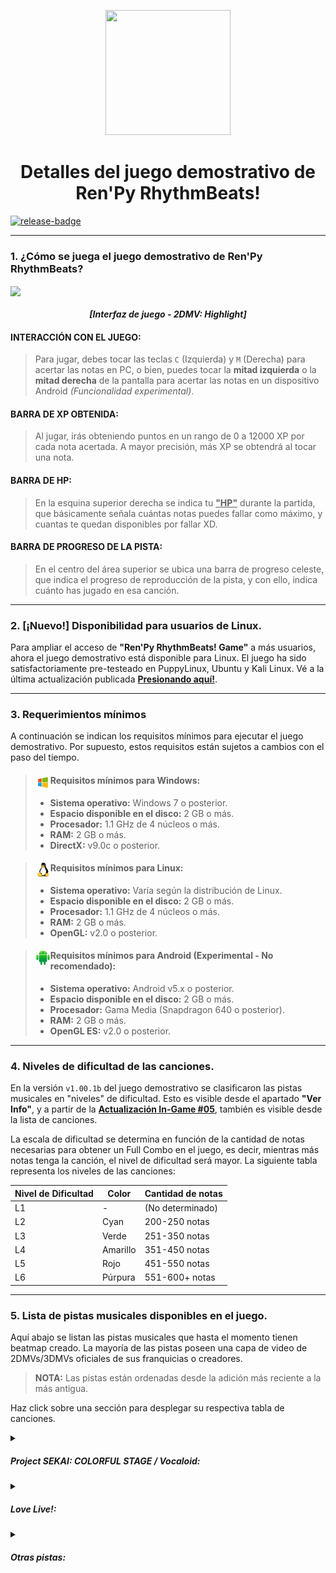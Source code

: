 [release]: https://github.com/CharlieFuu69/RenPy_RhythmBeats/releases
[release-badge]: https://img.shields.io/github/v/release/CharlieFuu69/RenPy_RhythmBeats?style=for-the-badge&logo=github

<p align="center">
  <img width="200" height="200" src="https://user-images.githubusercontent.com/77955772/208582867-fe267999-3f6c-448f-ae78-26b14ced10ac.png">
</p>

<h1 align="center"> Detalles del juego demostrativo de Ren'Py RhythmBeats! </h1>

[![release-badge]][release]

---
<h3 id="how-to-play"> 1. ¿Cómo se juega el juego demostrativo de Ren'Py RhythmBeats? </h3>

<img align="center" src="https://user-images.githubusercontent.com/77955772/227761433-b2e86077-3b0d-4d23-b30e-1886c580fcc5.png"></img>
<h4 align = "center"> <i>[Interfaz de juego - 2DMV: Highlight]</i> </h4>

#### INTERACCIÓN CON EL JUEGO:
> Para jugar, debes tocar las teclas `C` (Izquierda) y `M` (Derecha) para acertar las notas en PC, o bien, puedes tocar la **mitad izquierda** o la **mitad derecha** de la pantalla para acertar las notas en un dispositivo Android _(Funcionalidad experimental)_.

#### BARRA DE XP OBTENIDA:
> Al jugar, irás obteniendo puntos en un rango de 0 a 12000 XP por cada nota acertada. A mayor precisión, más XP se obtendrá al tocar una nota.

#### BARRA DE HP:
> En la esquina superior derecha se indica tu <ins>**"HP"**</ins> durante la partida, que básicamente señala cuántas notas puedes fallar como máximo, y cuantas te quedan disponibles por fallar XD.

#### BARRA DE PROGRESO DE LA PISTA:
> En el centro del área superior se ubica una barra de progreso celeste, que indica el progreso de reproducción de la pista, y con ello, indica cuánto has jugado en esa canción.

---

<h3 id="rbs-in-linux"> 2. [¡Nuevo!] Disponibilidad para usuarios de Linux. </h3>

Para ampliar el acceso de **"Ren'Py RhythmBeats! Game"** a más usuarios, ahora el juego demostrativo está disponible para Linux. El juego ha sido satisfactoriamente pre-testeado en PuppyLinux, Ubuntu y Kali Linux. Vé a la última actualización publicada **[Presionando aquí!](https://github.com/CharlieFuu69/RenPy_RhythmBeats/releases/latest)**.

---

<h3 id="requirements"> 3. Requerimientos mínimos </h3>

A continuación se indican los requisitos mínimos para ejecutar el juego demostrativo. Por supuesto, estos requisitos están sujetos a cambios con el paso del tiempo.

><p align="left">
>    <img align="left" width="24" height="24" src="icons/windows.png"/>
>    <h4>Requisitos mínimos para Windows:</h4>
> </p>
> 
> * **Sistema operativo:** Windows 7 o posterior.
> * **Espacio disponible en el disco:** 2 GB o más.
> * **Procesador:** 1.1 GHz de 4 núcleos o más.
> * **RAM:** 2 GB o más.
> * **DirectX:** v9.0c o posterior.

><p align="left">
>    <img align="left" width="24" height="24" src="icons/linux.png"/>
>    <h4>Requisitos mínimos para Linux:</h4>
> </p>
> 
> * **Sistema operativo:** Varía según la distribución de Linux.
> * **Espacio disponible en el disco:** 2 GB o más.
> * **Procesador:** 1.1 GHz de 4 núcleos o más.
> * **RAM:** 2 GB o más.
> * **OpenGL:** v2.0 o posterior.

><p align="left">
>    <img align="left" width="24" height="24" src="icons/android.png"/>
>    <h4>Requisitos mínimos para Android (Experimental - No recomendado):</h4>
> </p>
> 
> * **Sistema operativo:** Android v5.x o posterior.
> * **Espacio disponible en el disco:** 2 GB o más.
> * **Procesador:** Gama Media (Snapdragon 640 o posterior).
> * **RAM:** 2 GB o más.
> * **OpenGL ES:** v2.0 o posterior.

---

<h3 id="song-difficult-list"> 4. Niveles de dificultad de las canciones. </h3>

En la versión `v1.00.1b` del juego demostrativo se clasificaron las pistas musicales en "niveles" de dificultad. Esto es visible desde el apartado **"Ver Info"**, y a partir de la **[Actualización In-Game #05](https://github.com/CharlieFuu69/RenPy_RhythmBeats/releases/tag/v1.00.1b_upd05)**, también es visible desde la lista de canciones.

La escala de dificultad se determina en función de la cantidad de notas necesarias para obtener un Full Combo en el juego, es decir, mientras más notas tenga la canción, el nivel de dificultad será mayor. La siguiente tabla representa los niveles de las canciones:

| Nivel de Dificultad | Color    | Cantidad de notas |
|---|---|---|
| L1                  | -        | (No determinado)  |
| L2                  | Cyan     | 200-250 notas     |
| L3                  | Verde    | 251-350 notas     |
| L4                  | Amarillo | 351-450 notas     |
| L5                  | Rojo     | 451-550 notas     |
| L6                  | Púrpura  | 551-600+ notas     |

---

<h3 id="song-list"> 5. Lista de pistas musicales disponibles en el juego. </h3>

Aquí abajo se listan las pistas musicales que hasta el momento tienen beatmap creado. La mayoría de las pistas poseen una capa de video de 2DMVs/3DMVs oficiales de sus franquicias o creadores.

> **NOTA:** Las pistas están ordenadas desde la adición más reciente a la más antigua.

Haz click sobre una sección para desplegar su respectiva tabla de canciones.

<details>
  <summary><h5>Project SEKAI: COLORFUL STAGE / Vocaloid:</h5></summary>
<br>

| Pistas musicales               | Artistas/Unidad                        | BPM | Dificultad | Full Combo | MV                                       |
|---|---|---|---|---|---|
| Last Score                     | Hatsune Miku                           | 134 | L6         | 658 notas  | No añadido                               |
| Teo                            | Leo/need                               | 185 | L5         | 507 notas  | 3DMV: "Project SEKAI: COLORFUL STAGE!"   |
| Stella                         | Leo/need                               | 197 | L5         | 509 notas  | 3DMV: "Project SEKAI: COLORFUL STAGE!"   |
| STAGE OF SEKAI                 | Leo/need × Kagamine Len                | 190 | L5         | 473 notas  | 3DMV: "Project SEKAI: COLORFUL STAGE!"   |
| Brand New Day                  | irucaice Ft. Hatsune Miku              | 185 | L6         | 608 notas  | No añadido                               |
| Sweet Magic                    | Wonderlands × Showtime                 | 123 | L5         | 540 notas  | 3DMV: "Project SEKAI: COLORFUL STAGE!"   |
| Happy Synthesizer (SEKAI Ver.) | MORE MORE JUMP!                        | 127 | L6         | 578 notas  | 3DMV: "Project SEKAI: COLORFUL STAGE!"   |
| Greenlights Serenade           | Hatsune Miku                           | 200 | L4         | 443 notas  | No añadido                               |
| Angel's Clover                 | MORE MORE JUMP!                        | 193 | L4         | 437 notas  | 3DMV: "Project SEKAI: COLORFUL STAGE!"   |
| Hand in Hand                   | Hatsune Miku / Kz                      | 128 | L4         | 381 notas  | No añadido                               |
| Gunjou Sanka (SEKAI Ver.)      | Hatsune Miku, Ichika Hoshino... (4 más)| 168 | L3         | 307 notas  | 3DMV: "Project SEKAI: COLORFUL STAGE!"   |
| Highlight                      | Kira Ft. Hatsune Miku                  | 130 | L3         | 253 notas  | MV: Ekkoberry, riguruma (MIKU EXPO 2021) |
</details>


<details>
  <summary><h5>Love Live!:</h5></summary>
<br>

| Pistas musicales               | Artistas/Unidad                             | BPM | Dificultad | Full Combo | MV                                 |
|---|---|---|---|---|---|
| GALAXY HidE and SeeK           | AZALEA                                      | 141 | L3         | 320 notas  | 3DMV: "Love Live! SIF ALL STARS"   |
| START:DASH!!                   | μ's                                         | 150 | L4         | 393 notas  | 3DMV: "Love Live! SIF ALL STARS"   |
| DIVE!                          | Setsuna Yuki (CV: Kusunoki Tomori)          | 180 | L4         | 411 notas  | No añadido                         |
| Sore wa Bokutachi no Kiseki    | μ's                                         | 180 | L3         | 304 notas  | 3DMV: "Love Live! SIF ALL STARS"   |
| Genki Zenkai DAY! DAY! DAY!    | CYaRon!                                     | 190 | L5         | 454 notas  | 3DMV: "Love Live! SIF ALL STARS"   |
| DREAMY COLOR                   | Aqours                                      | 190 | L5         | 521 notas  | No añadido                         |
| No brand girls                 | μ's                                         | 196 | L4         | 391 notas  | 3DMV: "Love Live! SIF ALL STARS"   |
| START!! True dreams            | Liella!                                     | 178 | L3         | 268 notas  | MV: "Love Live! Superstar!! S1 OP" |
| BANZAI! digital trippers       | Aqours Ft. Hatsune Miku                     | 180 | L4         | 418 notas  | MV/CGI: SUNRISE, Lantis, KADOKAWA. |
| NEO SKY, NEO MAP!              | Love Live! Nijigasaki High School Idol Club | 142 | L3         | 276 notas  | 3DMV: "Love Live! SIF ALL STARS"   |
| Snow Halation                  | μ's                                         | 173 | L3         | 305 notas  | 3DMV: "Love Live! SIF ALL STARS"   |
| Ryouran! Victory Road          | Love Live! Nijigasaki High School Idol Club | 135 | L6         | 580 notas  | MV Fanmade: Henry L.               |
| MOMENT RING                    | μ's                                         | 196 | L4         | 368 notas  | 3DMV: "Love Live! SIF ALL STARS"   |
| Mirai no Bokura wa Shitteru yo | Aqours                                      | 181 | L2         | 229 notas  | MV: Love Live! Sunshine!! S2 OP    |
</details>


<details>
  <summary><h5>Otras pistas:</h5></summary>
<br>
  
| Pistas musicales      | Artistas                  | BPM | Dificultad | Full Combo | MV         |
|---|---|---|---|---|---|
| The Anthem (Der Alte) | Dimitri Vegas & Like Mike | 140 | L5         | 535 notas  | No añadido |
</details>
